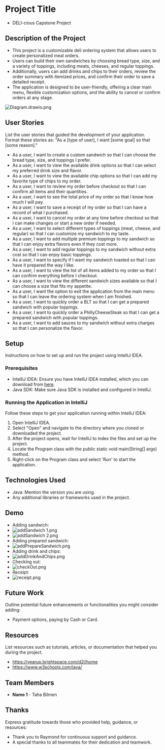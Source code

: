 # Project Title

- DELI-cious Capstone Project

## Description of the Project

- This project is a customizable deli ordering system that allows users to create personalized meal orders. 
- Users can build their own sandwiches by choosing bread type, size, and a variety of toppings, including meats, cheeses, and regular toppings. 
- Additionally, users can add drinks and chips to their orders, review the order summary with itemized prices, and confirm their order to save a detailed receipt. 
- The application is designed to be user-friendly, offering a clear main menu, flexible customization options, and the ability to cancel or confirm orders at any stage.

![Diagram.drawio.png](imgs/Diagram.drawio.png)



## User Stories

List the user stories that guided the development of your application. Format these stories as: "As a [type of user], I want [some goal] so that [some reason]."

- As a user, I want to create a custom sandwich so that I can choose the bread type, size, and toppings I prefer.
- As a user, I want to view the available drink options so that I can select my preferred drink size and flavor.
- As a user, I want to view the available chip options so that I can add my favorite type of chips to my order.
- As a user, I want to review my order before checkout so that I can confirm all items and their quantities.
- As a user, I want to see the total price of my order so that I know how much I will pay.
- As a user, I want to save a receipt of my order so that I can have a record of what I purchased.
- As a user, I want to cancel my order at any time before checkout so that I can make changes or start a new order if needed.
- As a user, I want to select different types of toppings (meat, cheese, and regular) so that I can customize my sandwich to my taste.
- As a user, I want to add multiple premium toppings to my sandwich so that I can enjoy extra flavors even if they cost more.
- As a user, I want to add regular toppings to my sandwich without extra cost so that I can enjoy basic toppings.
- As a user, I want to specify if I want my sandwich toasted so that I can have it prepared the way I like.
- As a user, I want to view the list of all items added to my order so that I can confirm everything before I checkout.
- As a user, I want to view the different sandwich sizes available so that I can choose a size that fits my appetite.
- As a user, I want the option to exit the application from the main menu so that I can leave the ordering system when I am finished.
- As a user, I want to quickly order a BLT so that I can get a prepared sandwich with popular toppings.
- As a user, I want to quickly order a PhillyCheeseSteak so that I can get a prepared sandwich with popular toppings.
- As a user, I want to add sauces to my sandwich without extra charges so that I can personalize the flavor.



## Setup

Instructions on how to set up and run the project using IntelliJ IDEA.

### Prerequisites

- IntelliJ IDEA: Ensure you have IntelliJ IDEA installed, which you can download from [here](https://www.jetbrains.com/idea/download/).
- Java SDK: Make sure Java SDK is installed and configured in IntelliJ.

### Running the Application in IntelliJ

Follow these steps to get your application running within IntelliJ IDEA:

1. Open IntelliJ IDEA.
2. Select "Open" and navigate to the directory where you cloned or downloaded the project.
3. After the project opens, wait for IntelliJ to index the files and set up the project.
4. Locate the Program class with the public static void main(String[] args) method.
5. Right-click on the Program class and select 'Run' to start the application.

## Technologies Used

- Java: Mention the version you are using.
- Any additional libraries or frameworks used in the project.

## Demo

- Adding sandwich: 
- ![addSandwich 1.png](imgs/addSandwich%201.png)
- ![addSandwich 2.png](imgs/addSandwich%202.png)
- Adding prepared sandwich:
- ![addPrepareSandwich.png](imgs/addPrepareSandwich.png)
- Adding drink and chips:
- ![addDrinkAndChips.png](imgs/addDrinkAndChips.png)
- Checking out:
- ![checkOut.png](imgs/checkOut.png)
- Receipt:
- ![receipt.png](imgs/receipt.png)


## Future Work

Outline potential future enhancements or functionalities you might consider adding: 
- Payment options, paying by Cash or Card.


## Resources

List resources such as tutorials, articles, or documentation that helped you during the project.

- https://yearup.brightspace.com/d2l/home
- https://www.w3schools.com/java/

## Team Members

- **Name 1** - Taha Bilmen

## Thanks

Express gratitude towards those who provided help, guidance, or resources:

- Thank you to Raymond for continuous support and guidance.
- A special thanks to all teammates for their dedication and teamwork.